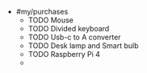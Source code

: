 - #my/purchases
	- TODO Mouse
	- TODO Divided keyboard
	- TODO Usb-c to A converter
	- TODO Desk lamp and Smart bulb
	- TODO Raspberry Pi 4
	-